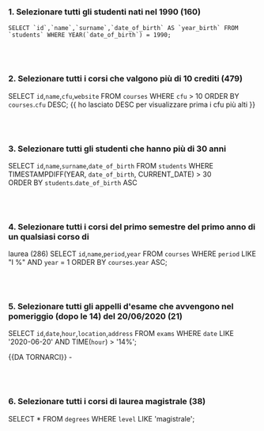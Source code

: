 ### 1. Selezionare tutti gli studenti nati nel 1990 (160)

    SELECT `id`,`name`,`surname`,`date_of_birth` AS `year_birth` FROM `students` WHERE YEAR(`date_of_birth`) = 1990;

<br>
<br>

### 2. Selezionare tutti i corsi che valgono più di 10 crediti (479)

SELECT `id`,`name`,`cfu`,`website` FROM `courses` WHERE `cfu` > 10 ORDER BY `courses`.`cfu` DESC;
{{ ho lasciato DESC per visualizzare prima i cfu più alti }}

<br>
<br>

### 3. Selezionare tutti gli studenti che hanno più di 30 anni

SELECT `id`,`name`,`surname`,`date_of_birth` FROM `students`
WHERE TIMESTAMPDIFF(YEAR, `date_of_birth`, CURRENT_DATE) > 30  
ORDER BY `students`.`date_of_birth` ASC

<br>
<br>

### 4. Selezionare tutti i corsi del primo semestre del primo anno di un qualsiasi corso di

laurea (286)
SELECT `id`,`name`,`period`,`year` FROM `courses` WHERE `period` LIKE "I %" AND `year` = 1 ORDER BY `courses`.`year` ASC;

<br>
<br>

### 5. Selezionare tutti gli appelli d'esame che avvengono nel pomeriggio (dopo le 14) del 20/06/2020 (21)

SELECT `id`,`date`,`hour`,`location`,`address` FROM `exams` WHERE `date` LIKE '2020-06-20' AND TIME(`hour`) > '14%';

{{DA TORNARCI}} -

<br>
<br>

### 6. Selezionare tutti i corsi di laurea magistrale (38)

SELECT \* FROM `degrees` WHERE `level` LIKE 'magistrale';
